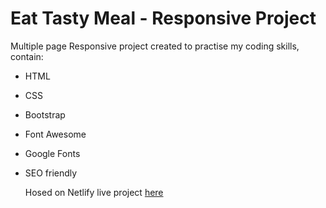 # Eat Tasty Meal - Responsive Project

Multiple page Responsive project created to practise my coding skills, contain:

* HTML
* CSS
* Bootstrap
* Font Awesome
* Google Fonts
* SEO friendly

  Hosed on Netlify live project [here](https://eat-tasty-meal.netlify.app)
